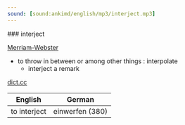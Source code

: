 ```yaml
---
sound: [sound:ankimd/english/mp3/interject.mp3]
---
```


\### interject

[Merriam-Webster](https://www.merriam-webster.com/dictionary/interject)

- to throw in between or among other things : interpolate
    - interject a remark

[dict.cc](https://www.dict.cc/interject)

| English        | German       |
| -------------- | ------------ |
| to interject | einwerfen (380) |
